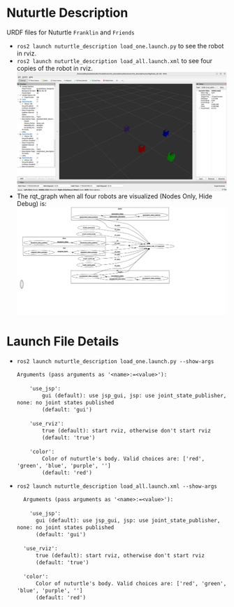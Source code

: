 # Nuturtle  Description
URDF files for Nuturtle `Franklin` and `Friends`
* `ros2 launch nuturtle_description load_one.launch.py` to see the robot in rviz.
* `ros2 launch nuturtle_description load_all.launch.xml` to see four copies of the robot in rviz.
![](images/rviz.png)
* The rqt_graph when all four robots are visualized (Nodes Only, Hide Debug) is:
![](images/rqt_graph.svg)
# Launch File Details
* `ros2 launch nuturtle_description load_one.launch.py --show-args`
    ```
    Arguments (pass arguments as '<name>:=<value>'):

        'use_jsp':
            gui (default): use jsp_gui, jsp: use joint_state_publisher, none: no joint states published
            (default: 'gui')

        'use_rviz':
            true (default): start rviz, otherwise don't start rviz
            (default: 'true')

        'color':
            Color of nuturtle's body. Valid choices are: ['red', 'green', 'blue', 'purple', '']
            (default: 'red')
    ```
* `ros2 launch nuturtle_description load_all.launch.xml --show-args`
  ```
    Arguments (pass arguments as '<name>:=<value>'):

      'use_jsp':
        gui (default): use jsp_gui, jsp: use joint_state_publisher, none: no joint states published
        (default: 'gui')

    'use_rviz':
        true (default): start rviz, otherwise don't start rviz
        (default: 'true')

    'color':
        Color of nuturtle's body. Valid choices are: ['red', 'green', 'blue', 'purple', '']
        (default: 'red')

  ```